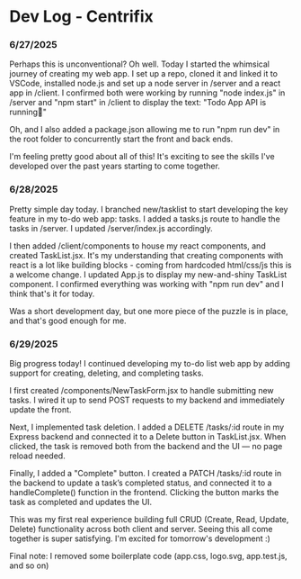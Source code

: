 # Dev Log - Centrifix

### 6/27/2025

Perhaps this is unconventional? Oh well. Today I started the whimsical journey of creating my web app. I set up a repo, cloned it and linked it to VSCode, installed node.js and set up a node server in /server and a react app in /client. I confirmed both were working by running "node index.js" in /server and "npm start" in /client to display the text:
"Todo App
API is running🚀"

Oh, and I also added a package.json allowing me to run "npm run dev" in the root folder to concurrently start the front and back ends.

I'm feeling pretty good about all of this! It's exciting to see the skills I've developed over the past years starting to come together.
### 6/28/2025

Pretty simple day today. I branched new/tasklist to start developing the key feature in my to-do web app: tasks. I added a tasks.js route to handle the tasks in /server. I updated /server/index.js accordingly. 

I then added /client/components to house my react components, and created TaskList.jsx. It's my understanding that creating components with react is a lot like building blocks - coming from hardcoded html/css/js this is a welcome change. I updated App.js to display my new-and-shiny TaskList component. I confirmed everything was working with "npm run dev" and I think that's it for today.

Was a short development day, but one more piece of the puzzle is in place, and that's good enough for me.

### 6/29/2025

Big progress today! I continued developing my to-do list web app by adding support for creating, deleting, and completing tasks.

I first created /components/NewTaskForm.jsx to handle submitting new tasks. I wired it up to send POST requests to my backend and immediately update the front.

Next, I implemented task deletion. I added a DELETE /tasks/:id route in my Express backend and connected it to a Delete button in TaskList.jsx. When clicked, the task is removed both from the backend and the UI — no page reload needed.

Finally, I added a "Complete" button. I created a PATCH /tasks/:id route in the backend to update a task’s completed status, and connected it to a handleComplete() function in the frontend. Clicking the button marks the task as completed and updates the UI.

This was my first real experience building full CRUD (Create, Read, Update, Delete) functionality across both client and server. Seeing this all come together is super satisfying. I'm excited for tomorrow's development :)

Final note: I removed some boilerplate code (app.css, logo.svg, app.test.js, and so on)
